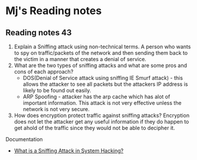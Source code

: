# Mj's Reading notes 

## Reading notes 43


1. Explain a Sniffing attack using non-technical terms. A person who wants to spy on traffic/packets of the network and then sending them back to the victim in a manner that creates a denial of service. 
2. What are the two types of sniffing attacks and what are some pros and cons of each approach? 
    - DOS(Denial of Service attack using sniffing IE Smurf attack) - this allows the attacker to see all packets but the attackers IP address is likely to be found out easily. 
    - ARP Spoofing - attacker has the arp cache which has alot of important information. This attack is not very effective unless the network is not very secure. 
3. How does encryption protect traffic against sniffing attacks? Encryption does not let the attacker get any useful information if they do happen to get ahold of the traffic since they would not be able to decipher it. 

Documentation
- [What is a Sniffing Attack in System Hacking?](https://www.geeksforgeeks.org/what-is-sniffing-attack-in-system-hacking/)